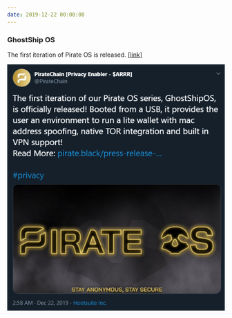 ```yaml
---
date: 2019-12-22 00:00:00
---
```


### GhostShip OS

The first iteration of Pirate OS is released. [[link]](https://twitter.com/PirateChain/status/1208567522754207745)

[![GhostShip OS](assets/img/posts/PirateOS-ANN.png)](assets/img/posts/PirateOS-ANN.png)

